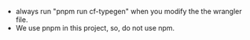 - always run "pnpm run cf-typegen" when you modify the the wrangler file.
- We use pnpm in this project, so, do not use npm.
